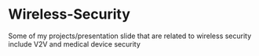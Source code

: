 # Wireless-Security
Some of my projects/presentation slide that are related to wireless security include V2V and medical device security
